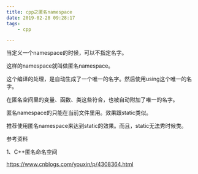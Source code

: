 ```yaml
---
title: cpp之匿名namespace
date: 2019-02-28 09:28:17
tags:
	- cpp

---
```




当定义一个namespace的时候，可以不指定名字。

这样的namespace就叫做匿名namespace。

这个编译的处理，是自动生成了一个唯一的名字。然后使用using这个唯一的名字。

在匿名空间里的变量、函数、类这些符合，也被自动附加了唯一的名字。

匿名namespace的只能在当前文件里用。效果跟static类似。

推荐使用匿名namespace来达到static的效果。而且，static无法秀时候类。





参考资料

1、C++匿名命名空间

https://www.cnblogs.com/youxin/p/4308364.html